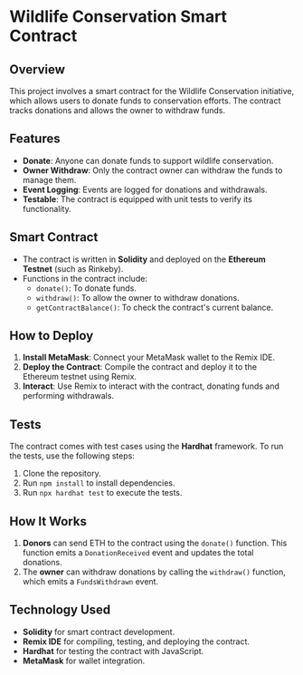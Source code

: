 # Wildlife Conservation Smart Contract

## Overview
This project involves a smart contract for the Wildlife Conservation initiative, which allows users to donate funds to conservation efforts. The contract tracks donations and allows the owner to withdraw funds.

## Features
- **Donate**: Anyone can donate funds to support wildlife conservation.
- **Owner Withdraw**: Only the contract owner can withdraw the funds to manage them.
- **Event Logging**: Events are logged for donations and withdrawals.
- **Testable**: The contract is equipped with unit tests to verify its functionality.

## Smart Contract
- The contract is written in **Solidity** and deployed on the **Ethereum Testnet** (such as Rinkeby).
- Functions in the contract include:
  - `donate()`: To donate funds.
  - `withdraw()`: To allow the owner to withdraw donations.
  - `getContractBalance()`: To check the contract's current balance.

## How to Deploy
1. **Install MetaMask**: Connect your MetaMask wallet to the Remix IDE.
2. **Deploy the Contract**: Compile the contract and deploy it to the Ethereum testnet using Remix.
3. **Interact**: Use Remix to interact with the contract, donating funds and performing withdrawals.

## Tests
The contract comes with test cases using the **Hardhat** framework. To run the tests, use the following steps:
1. Clone the repository.
2. Run `npm install` to install dependencies.
3. Run `npx hardhat test` to execute the tests.

## How It Works
1. **Donors** can send ETH to the contract using the `donate()` function. This function emits a `DonationReceived` event and updates the total donations.
2. The **owner** can withdraw donations by calling the `withdraw()` function, which emits a `FundsWithdrawn` event.

## Technology Used
- **Solidity** for smart contract development.
- **Remix IDE** for compiling, testing, and deploying the contract.
- **Hardhat** for testing the contract with JavaScript.
- **MetaMask** for wallet integration.


